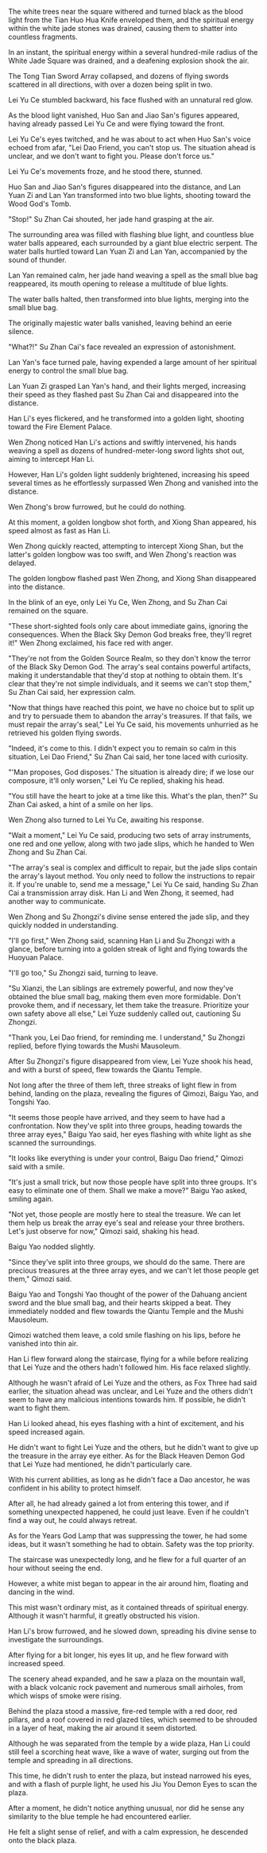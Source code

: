 The white trees near the square withered and turned black as the blood light from the Tian Huo Hua Knife enveloped them, and the spiritual energy within the white jade stones was drained, causing them to shatter into countless fragments.

In an instant, the spiritual energy within a several hundred-mile radius of the White Jade Square was drained, and a deafening explosion shook the air.

The Tong Tian Sword Array collapsed, and dozens of flying swords scattered in all directions, with over a dozen being split in two.

Lei Yu Ce stumbled backward, his face flushed with an unnatural red glow.

As the blood light vanished, Huo San and Jiao San's figures appeared, having already passed Lei Yu Ce and were flying toward the front.

Lei Yu Ce's eyes twitched, and he was about to act when Huo San's voice echoed from afar, "Lei Dao Friend, you can't stop us. The situation ahead is unclear, and we don't want to fight you. Please don't force us."

Lei Yu Ce's movements froze, and he stood there, stunned.

Huo San and Jiao San's figures disappeared into the distance, and Lan Yuan Zi and Lan Yan transformed into two blue lights, shooting toward the Wood God's Tomb.

"Stop!" Su Zhan Cai shouted, her jade hand grasping at the air.

The surrounding area was filled with flashing blue light, and countless blue water balls appeared, each surrounded by a giant blue electric serpent. The water balls hurtled toward Lan Yuan Zi and Lan Yan, accompanied by the sound of thunder.

Lan Yan remained calm, her jade hand weaving a spell as the small blue bag reappeared, its mouth opening to release a multitude of blue lights.

The water balls halted, then transformed into blue lights, merging into the small blue bag.

The originally majestic water balls vanished, leaving behind an eerie silence.

"What?!" Su Zhan Cai's face revealed an expression of astonishment.

Lan Yan's face turned pale, having expended a large amount of her spiritual energy to control the small blue bag.

Lan Yuan Zi grasped Lan Yan's hand, and their lights merged, increasing their speed as they flashed past Su Zhan Cai and disappeared into the distance.

Han Li's eyes flickered, and he transformed into a golden light, shooting toward the Fire Element Palace.

Wen Zhong noticed Han Li's actions and swiftly intervened, his hands weaving a spell as dozens of hundred-meter-long sword lights shot out, aiming to intercept Han Li.

However, Han Li's golden light suddenly brightened, increasing his speed several times as he effortlessly surpassed Wen Zhong and vanished into the distance.

Wen Zhong's brow furrowed, but he could do nothing.

At this moment, a golden longbow shot forth, and Xiong Shan appeared, his speed almost as fast as Han Li.

Wen Zhong quickly reacted, attempting to intercept Xiong Shan, but the latter's golden longbow was too swift, and Wen Zhong's reaction was delayed.

The golden longbow flashed past Wen Zhong, and Xiong Shan disappeared into the distance.

In the blink of an eye, only Lei Yu Ce, Wen Zhong, and Su Zhan Cai remained on the square.

"These short-sighted fools only care about immediate gains, ignoring the consequences. When the Black Sky Demon God breaks free, they'll regret it!" Wen Zhong exclaimed, his face red with anger.

"They're not from the Golden Source Realm, so they don't know the terror of the Black Sky Demon God. The array's seal contains powerful artifacts, making it understandable that they'd stop at nothing to obtain them. It's clear that they're not simple individuals, and it seems we can't stop them," Su Zhan Cai said, her expression calm.

"Now that things have reached this point, we have no choice but to split up and try to persuade them to abandon the array's treasures. If that fails, we must repair the array's seal," Lei Yu Ce said, his movements unhurried as he retrieved his golden flying swords.

"Indeed, it's come to this. I didn't expect you to remain so calm in this situation, Lei Dao Friend," Su Zhan Cai said, her tone laced with curiosity.

"'Man proposes, God disposes.' The situation is already dire; if we lose our composure, it'll only worsen," Lei Yu Ce replied, shaking his head.

"You still have the heart to joke at a time like this. What's the plan, then?" Su Zhan Cai asked, a hint of a smile on her lips.

Wen Zhong also turned to Lei Yu Ce, awaiting his response.

"Wait a moment," Lei Yu Ce said, producing two sets of array instruments, one red and one yellow, along with two jade slips, which he handed to Wen Zhong and Su Zhan Cai.

"The array's seal is complex and difficult to repair, but the jade slips contain the array's layout method. You only need to follow the instructions to repair it. If you're unable to, send me a message," Lei Yu Ce said, handing Su Zhan Cai a transmission array disk.
Han Li and Wen Zhong, it seemed, had another way to communicate.

Wen Zhong and Su Zhongzi's divine sense entered the jade slip, and they quickly nodded in understanding.

"I'll go first," Wen Zhong said, scanning Han Li and Su Zhongzi with a glance, before turning into a golden streak of light and flying towards the Huoyuan Palace.

"I'll go too," Su Zhongzi said, turning to leave.

"Su Xianzi, the Lan siblings are extremely powerful, and now they've obtained the blue small bag, making them even more formidable. Don't provoke them, and if necessary, let them take the treasure. Prioritize your own safety above all else," Lei Yuze suddenly called out, cautioning Su Zhongzi.

"Thank you, Lei Dao friend, for reminding me. I understand," Su Zhongzi replied, before flying towards the Mushi Mausoleum.

After Su Zhongzi's figure disappeared from view, Lei Yuze shook his head, and with a burst of speed, flew towards the Qiantu Temple.

Not long after the three of them left, three streaks of light flew in from behind, landing on the plaza, revealing the figures of Qimozi, Baigu Yao, and Tongshi Yao.

"It seems those people have arrived, and they seem to have had a confrontation. Now they've split into three groups, heading towards the three array eyes," Baigu Yao said, her eyes flashing with white light as she scanned the surroundings.

"It looks like everything is under your control, Baigu Dao friend," Qimozi said with a smile.

"It's just a small trick, but now those people have split into three groups. It's easy to eliminate one of them. Shall we make a move?" Baigu Yao asked, smiling again.

"Not yet, those people are mostly here to steal the treasure. We can let them help us break the array eye's seal and release your three brothers. Let's just observe for now," Qimozi said, shaking his head.

Baigu Yao nodded slightly.

"Since they've split into three groups, we should do the same. There are precious treasures at the three array eyes, and we can't let those people get them," Qimozi said.

Baigu Yao and Tongshi Yao thought of the power of the Dahuang ancient sword and the blue small bag, and their hearts skipped a beat. They immediately nodded and flew towards the Qiantu Temple and the Mushi Mausoleum.

Qimozi watched them leave, a cold smile flashing on his lips, before he vanished into thin air.

Han Li flew forward along the staircase, flying for a while before realizing that Lei Yuze and the others hadn't followed him. His face relaxed slightly.

Although he wasn't afraid of Lei Yuze and the others, as Fox Three had said earlier, the situation ahead was unclear, and Lei Yuze and the others didn't seem to have any malicious intentions towards him. If possible, he didn't want to fight them.

Han Li looked ahead, his eyes flashing with a hint of excitement, and his speed increased again.

He didn't want to fight Lei Yuze and the others, but he didn't want to give up the treasure in the array eye either. As for the Black Heaven Demon God that Lei Yuze had mentioned, he didn't particularly care.

With his current abilities, as long as he didn't face a Dao ancestor, he was confident in his ability to protect himself.

After all, he had already gained a lot from entering this tower, and if something unexpected happened, he could just leave. Even if he couldn't find a way out, he could always retreat.

As for the Years God Lamp that was suppressing the tower, he had some ideas, but it wasn't something he had to obtain. Safety was the top priority.

The staircase was unexpectedly long, and he flew for a full quarter of an hour without seeing the end.

However, a white mist began to appear in the air around him, floating and dancing in the wind.

This mist wasn't ordinary mist, as it contained threads of spiritual energy. Although it wasn't harmful, it greatly obstructed his vision.

Han Li's brow furrowed, and he slowed down, spreading his divine sense to investigate the surroundings.

After flying for a bit longer, his eyes lit up, and he flew forward with increased speed.

The scenery ahead expanded, and he saw a plaza on the mountain wall, with a black volcanic rock pavement and numerous small airholes, from which wisps of smoke were rising.

Behind the plaza stood a massive, fire-red temple with a red door, red pillars, and a roof covered in red glazed tiles, which seemed to be shrouded in a layer of heat, making the air around it seem distorted.

Although he was separated from the temple by a wide plaza, Han Li could still feel a scorching heat wave, like a wave of water, surging out from the temple and spreading in all directions.

This time, he didn't rush to enter the plaza, but instead narrowed his eyes, and with a flash of purple light, he used his Jiu You Demon Eyes to scan the plaza.

After a moment, he didn't notice anything unusual, nor did he sense any similarity to the blue temple he had encountered earlier.

He felt a slight sense of relief, and with a calm expression, he descended onto the black plaza.
